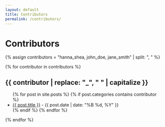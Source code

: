 ```yaml
---
layout: default
title: Contributors
permalink: /contributors/
---
```


# Contributors

{% assign contributors = "hanna_shea, john_doe, jane_smith" | split: ", " %}

{% for contributor in contributors %}
## {{ contributor | replace: "_", " " | capitalize }}

<ul>
  {% for post in site.posts %}
    {% if post.categories contains contributor %}
      <li>
        <a href="{{ post.url }}">{{ post.title }}</a> - {{ post.date | date: "%B %d, %Y" }}
      </li>
    {% endif %}
  {% endfor %}
</ul>

{% endfor %}
